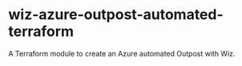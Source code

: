 # wiz-azure-outpost-automated-terraform #

A Terraform module to create an Azure automated Outpost with Wiz.